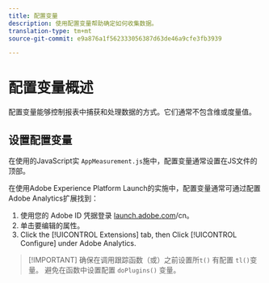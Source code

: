 ```yaml
---
title: 配置变量
description: 使用配置变量帮助确定如何收集数据。
translation-type: tm+mt
source-git-commit: e9a876a1f562333056387d63de46a9cfe3fb3939

---
```



# 配置变量概述

配置变量能够控制报表中捕获和处理数据的方式。它们通常不包含维或度量值。

## 设置配置变量

在使用的JavaScript实 `AppMeasurement.js`施中，配置变量通常设置在JS文件的顶部。

在使用Adobe Experience Platform Launch的实施中，配置变量通常可通过配置Adobe Analytics扩展找到：

1. 使用您的 Adobe ID 凭据登录 [launch.adobe.com](https://launch.adobe.com)/cn。
2. 单击要编辑的属性。
3. Click the [!UICONTROL Extensions] tab, then Click [!UICONTROL Configure] under Adobe Analytics.

> [!IMPORTANT] 确保在调用跟踪函数（或）之前设置所`t()` 有配置 `tl()`变量。 避免在函数中设置配置 `doPlugins()` 变量。

